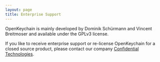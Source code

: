 ```yaml
---
layout: page
title: Enterprise Support
---
```


OpenKeychain is mainly developed by Dominik Schürmann and Vincent Breitmoser and available under the GPLv3 license.

If you like to receive enterprise support or re-license OpenKeychain for a closed source product, please contact our company [Confidential Technologies](https://www.cotech.de/contact/).
